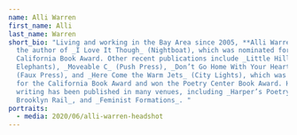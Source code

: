 ```yaml
---
name: Alli Warren
first_name: Alli
last_name: Warren
short_bio: "Living and working in the Bay Area since 2005, **Alli Warren** is
  the author of _I Love It Though_ (Nightboat), which was nominated for the
  California Book Award. Other recent publications include _Little Hill_ (The
  Elephants), _Moveable C_ (Push Press), _Don’t Go Home With Your Heart On_
  (Faux Press), and _Here Come the Warm Jets_ (City Lights), which was nominated
  for the California Book Award and won the Poetry Center Book Award. Her
  writing has been published in many venues, including _Harper’s Poetry_, _The
  Brooklyn Rail_, and _Feminist Formations_. "
portraits:
  - media: 2020/06/alli-warren-headshot
---
```

